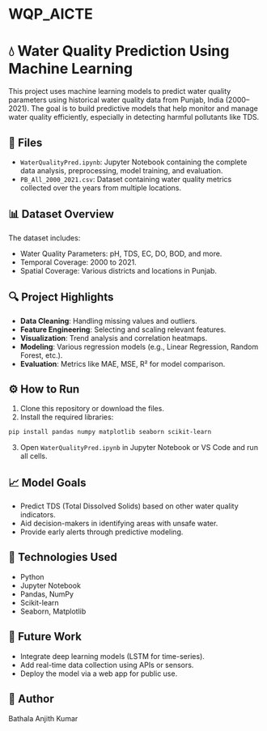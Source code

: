 # WQP_AICTE

# 💧 Water Quality Prediction Using Machine Learning

This project uses machine learning models to predict water quality parameters using historical water quality data from Punjab, India (2000–2021). The goal is to build predictive models that help monitor and manage water quality efficiently, especially in detecting harmful pollutants like TDS.

## 📁 Files

* `WaterQualityPred.ipynb`: Jupyter Notebook containing the complete data analysis, preprocessing, model training, and evaluation.
* `PB_All_2000_2021.csv`: Dataset containing water quality metrics collected over the years from multiple locations.

## 📊 Dataset Overview

The dataset includes:

* Water Quality Parameters: pH, TDS, EC, DO, BOD, and more.
* Temporal Coverage: 2000 to 2021.
* Spatial Coverage: Various districts and locations in Punjab.

## 🔍 Project Highlights

* **Data Cleaning**: Handling missing values and outliers.
* **Feature Engineering**: Selecting and scaling relevant features.
* **Visualization**: Trend analysis and correlation heatmaps.
* **Modeling**: Various regression models (e.g., Linear Regression, Random Forest, etc.).
* **Evaluation**: Metrics like MAE, MSE, R² for model comparison.

## ⚙️ How to Run

1. Clone this repository or download the files.
2. Install the required libraries:

```bash
pip install pandas numpy matplotlib seaborn scikit-learn
```

3. Open `WaterQualityPred.ipynb` in Jupyter Notebook or VS Code and run all cells.

## 📈 Model Goals

* Predict TDS (Total Dissolved Solids) based on other water quality indicators.
* Aid decision-makers in identifying areas with unsafe water.
* Provide early alerts through predictive modeling.

## 🔬 Technologies Used

* Python
* Jupyter Notebook
* Pandas, NumPy
* Scikit-learn
* Seaborn, Matplotlib

## 📌 Future Work

* Integrate deep learning models (LSTM for time-series).
* Add real-time data collection using APIs or sensors.
* Deploy the model via a web app for public use.

## 🧠 Author

Bathala Anjith Kumar
